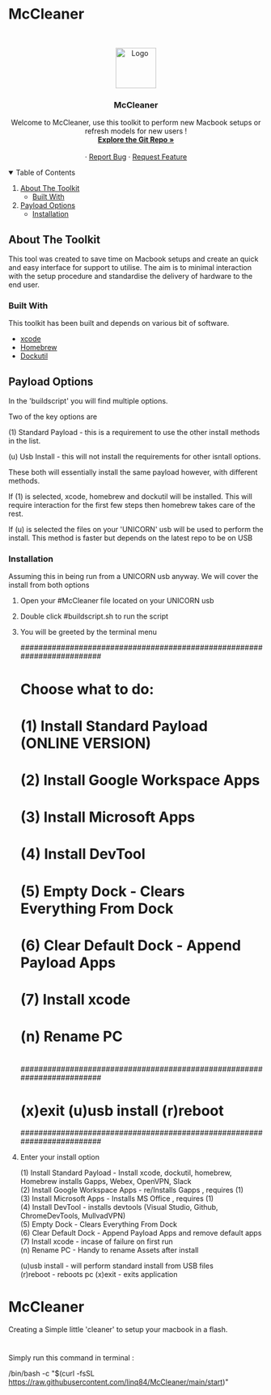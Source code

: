 # McCleaner

<!-- PROJECT SHIELDS -->
<!--
*** I'm using markdown "reference style" links for readability.
*** Reference links are enclosed in brackets [ ] instead of parentheses ( ).
*** See the bottom of this document for the declaration of the reference variables
*** for contributors-url, forks-url, etc. This is an optional, concise syntax you may use.
*** https://www.markdownguide.org/basic-syntax/#reference-style-links
-->

<!-- PROJECT LOGO -->
<br />
<p align="center">
    <img src="IMG/McCleaner.png" alt="Logo" width="80" height="80">
  </a>

  <h3 align="center">McCleaner</h3>

  <p align="center">
    Welcome to McCleaner, use this toolkit to perform new Macbook setups or refresh models for new users !
    <br />
    <a href="https://github.com/VGW/uni-McCleaner/"><strong>Explore the Git Repo »</strong></a>
    <br />
    <br />
    ·
    <a href="https://github.com/VGW/uni-McCleaner/issues">Report Bug</a>
    ·
    <a href="https://github.com/VGW/uni-McCleaner/issues">Request Feature</a>
  </p>
</p>



<!-- TABLE OF CONTENTS -->
<details open="open">
  <summary>Table of Contents</summary>
  <ol>
    <li>
      <a href="#about-the-project">About The Toolkit</a>
      <ul>
        <li><a href="#built-with">Built With</a></li>
      </ul>
    </li>
    <li>
      <a href="#getting-started">Payload Options</a>
      <ul>
        <li><a href="#installation">Installation</a></li>
      </ul>
    </li>
  </ol>
</details>



<!-- ABOUT THE TOOL -->
## About The Toolkit

This tool was created to save time on Macbook setups and create an quick and easy interface for support to utilise. The aim is to minimal interaction with the setup procedure and standardise the delivery of hardware to the end user. 


### Built With

This toolkit has been built and depends on various bit of software.
* [xcode](https://developer.apple.com/xcode/)
* [Homebrew](https://brew.sh/)
* [Dockutil](https://github.com/kcrawford/dockutil)



<!-- GETTING STARTED -->
## Payload Options

In the 'buildscript' you will find multiple options. 

Two of the key options are 

(1) Standard Payload - this is a requirement to use the other install methods in the list.

(u) Usb Install - this will not install the requirements for other isntall options.


These both will essentially install the same payload however, with different methods. 

If (1) is selected, xcode, homebrew and dockutil will be installed. This will require interaction for the first few steps then homebrew takes care of the rest.

If (u) is selected the files on your 'UNICORN' usb will be used to perform the install. This method is faster but depends on the latest repo to be on USB


### Installation

Assuming this in being run from a UNICORN usb anyway. We will cover the install from both options

1. Open your #McCleaner file located on your UNICORN usb

2. Double click #buildscript.sh to run the script
  
3. You will be greeted by the terminal menu 

  	########################################################################
    #                                                                      #
    #                                                                      #
    #                                                                      #
    # Choose what to do:                                                   #
    #                                                                      #
    #  (1) Install Standard Payload (ONLINE VERSION)                       #
    #  (2) Install Google Workspace Apps                                   #
    #  (3) Install Microsoft Apps                                          #
    #  (4) Install DevTool                                                 #
    #  (5) Empty Dock - Clears Everything From Dock                        #
    #  (6) Clear Default Dock - Append Payload Apps                        #
    #  (7) Install xcode                                                   #
    #  (n) Rename PC                                                       #
    #                                                                      #
    #                                                                      #
    ########################################################################
    #  (x)exit                 (u)usb install                  (r)reboot   #
    ########################################################################



4. Enter your install option 

    (1) Install Standard Payload - Install xcode, dockutil, homebrew, Homebrew installs Gapps, Webex, OpenVPN, Slack                    
    (2) Install Google Workspace Apps - re/Installs Gapps , requires (1)                               
    (3) Install Microsoft Apps - Installs MS Office , requires (1)                                        
    (4) Install DevTool - installs devtools (Visual Studio, Github, ChromeDevTools, MullvadVPN)                                               
    (5) Empty Dock - Clears Everything From Dock                       
    (6) Clear Default Dock - Append Payload Apps and remove default apps                       
    (7) Install xcode - incase of failure on first run                                             
    (n) Rename PC - Handy to rename Assets after install

    (u)usb install - will perform standard install from USB files                  
    (r)reboot - reboots pc
    (x)exit  -  exits application
# McCleaner

Creating a Simple little 'cleaner' to setup your macbook in a flash.
#
Simply run this command in terminal :

/bin/bash -c "$(curl -fsSL https://raw.githubusercontent.com/linq84/McCleaner/main/start)"
